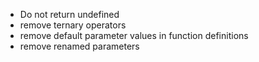 - Do not return undefined
- remove ternary operators
- remove default parameter values in function definitions
- remove renamed parameters